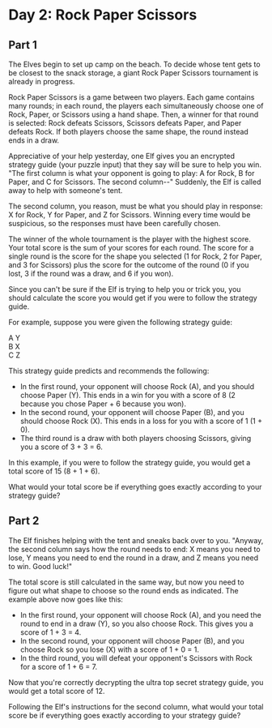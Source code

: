 # Day 2: Rock Paper Scissors

## Part 1

The Elves begin to set up camp on the beach. To decide whose tent gets to be
closest to the snack storage, a giant Rock Paper Scissors tournament is already
in progress.

Rock Paper Scissors is a game between two players. Each game contains many
rounds; in each round, the players each simultaneously choose one of Rock,
Paper, or Scissors using a hand shape. Then, a winner for that round is
selected: Rock defeats Scissors, Scissors defeats Paper, and Paper defeats Rock.
If both players choose the same shape, the round instead ends in a draw.

Appreciative of your help yesterday, one Elf gives you an encrypted strategy
guide (your puzzle input) that they say will be sure to help you win. "The first
column is what your opponent is going to play: A for Rock, B for Paper, and C
for Scissors. The second column--" Suddenly, the Elf is called away to help with
someone's tent.

The second column, you reason, must be what you should play in response: X for
Rock, Y for Paper, and Z for Scissors. Winning every time would be suspicious,
so the responses must have been carefully chosen.

The winner of the whole tournament is the player with the highest score. Your
total score is the sum of your scores for each round. The score for a single
round is the score for the shape you selected (1 for Rock, 2 for Paper, and 3
for Scissors) plus the score for the outcome of the round (0 if you lost, 3 if
the round was a draw, and 6 if you won).

Since you can't be sure if the Elf is trying to help you or trick you, you
should calculate the score you would get if you were to follow the strategy
guide.

For example, suppose you were given the following strategy guide:

A Y\
B X\
C Z

This strategy guide predicts and recommends the following:

- In the first round, your opponent will choose Rock (A), and you should choose
    Paper (Y). This ends in a win for you with a score of 8 (2 because you chose
    Paper + 6 because you won).
- In the second round, your opponent will choose Paper (B), and you should
    choose Rock (X). This ends in a loss for you with a score of 1 (1 + 0).
- The third round is a draw with both players choosing Scissors, giving you a
    score of 3 + 3 = 6.

In this example, if you were to follow the strategy guide, you would get a total
score of 15 (8 + 1 + 6).

What would your total score be if everything goes exactly according to your
strategy guide?

## Part 2

The Elf finishes helping with the tent and sneaks back over to you. "Anyway, the
second column says how the round needs to end: X means you need to lose, Y means
you need to end the round in a draw, and Z means you need to win. Good luck!"

The total score is still calculated in the same way, but now you need to figure
out what shape to choose so the round ends as indicated. The example above now
goes like this:

- In the first round, your opponent will choose Rock (A), and you need the round
  to end in a draw (Y), so you also choose Rock. This gives you a score of 1 + 3
  = 4.
- In the second round, your opponent will choose Paper (B), and you choose Rock
  so you lose (X) with a score of 1 + 0 = 1.
- In the third round, you will defeat your opponent's Scissors with Rock for a
  score of 1 + 6 = 7.

Now that you're correctly decrypting the ultra top secret strategy guide, you
would get a total score of 12.

Following the Elf's instructions for the second column, what would your total
score be if everything goes exactly according to your strategy guide?
